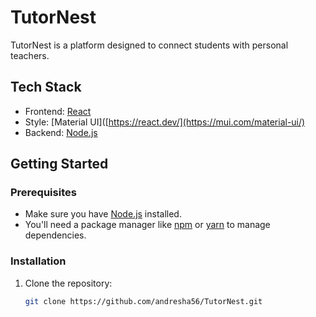 # TutorNest

TutorNest is a platform designed to connect students with personal teachers.
## Tech Stack

- Frontend: [React](https://react.dev/)
- Style: [Material UI]([https://react.dev/](https://mui.com/material-ui/)
- Backend: [Node.js](https://nodejs.org/docs/latest/api/)

## Getting Started

### Prerequisites

- Make sure you have [Node.js](https://nodejs.org/) installed.
- You'll need a package manager like [npm](https://www.npmjs.com/) or [yarn](https://yarnpkg.com/) to manage dependencies.

### Installation

1. Clone the repository:

   ```bash
   git clone https://github.com/andresha56/TutorNest.git
